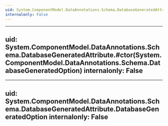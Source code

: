 ```yaml
---
uid: System.ComponentModel.DataAnnotations.Schema.DatabaseGeneratedAttribute
internalonly: False
---
```


---
uid: System.ComponentModel.DataAnnotations.Schema.DatabaseGeneratedAttribute.#ctor(System.ComponentModel.DataAnnotations.Schema.DatabaseGeneratedOption)
internalonly: False
---

---
uid: System.ComponentModel.DataAnnotations.Schema.DatabaseGeneratedAttribute.DatabaseGeneratedOption
internalonly: False
---

